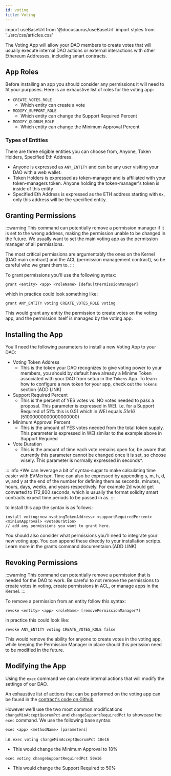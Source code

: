```yaml
---
id: voting
title: Voting 
---
```

import useBaseUrl from '@docusaurus/useBaseUrl'
import styles from '../src/css/articles.css'

The Voting App will allow your DAO members to create votes that will usually execute internal DAO actions or external interactions with other Ethereum Addresses, including smart contracts. 

## App Roles

Before installing an app you should consider any permissions it will need to fit your purposes. Here is an exhaustive list of roles for the voting app:

- `CREATE_VOTES_ROLE`
    - Which entity can create a vote
- `MODIFY_SUPPORT_ROLE`
    - Which entity can change the Support Required Percent
- `MODIFY_QUORUM_ROLE`
    - Which entity can change the Minimum Approval Percent

### Types of Entities

There are three eligible entities you can choose from, Anyone, Token Holders, Specified Eth Address.

- Anyone is expressed as `ANY_ENTITY` and can be any user visiting your DAO with a web wallet.
- Token Holders is expressed as token-manager and is affiliated with your token-managers token. Anyone holding the token-manager's token is inside of this entity
- Specified Eth Address is expressed as the ETH address starting with `0x`, only this address will be the specified entity.

## Granting Permissions

:::warning
This command can potentially remove a permission manager if it is set to the wrong address, making the permission unable to be changed in the future. We usually want to set the main voting app as the permission manager of all permissions.

The most critical permissions are argumentably the ones on the Kernel (DAO main contract) and the ACL (permission management contract), so be careful who we grant them to.
:::

To grant permissions you'll use the following syntax:

`grant <entity> <app> <roleName> [defaultPermissionManager]`

which in practice could look something like:

`grant ANY_ENTITY voting CREATE_VOTES_ROLE voting`

This would grant any entity the permission to create votes on the voting app, and the permission itself is managed by the voting app.


## Installing the App

You'll need the following parameters to install a new Voting App to your DAO:

- Voting Token Address
    - This is the token your DAO recognizes to give voting power to your members, you should by default have already a Minime Token associated with your DAO from setup in the `Tokens` App. To learn how to configure a new token for your app, check out the `Tokens` section (ADD LINK)
- Support Required Percent
    - This is the percent of YES votes vs. NO votes needed to pass a proposal. This parameter is expressed in WEI. i.e. for a Support Required of 51% this is 0.51 which in WEI equals *51e16* (51000000000000000000)
- Minimum Approval Percent
    - This is the amount of YES votes needed from the total token supply. This parameter is expressed in WEI similar to the example above in Support Required
- Vote Duration 
    - This is the amount of time each vote remains open for, be aware that currently this parameter cannot be changed once it is set, so choose wisely. This parameter is normally expressed in seconds*.

::: info
    *We can leverage a bit of syntax-sugar to make calculating time easier with EVMcrispr. Time can also be expressed by appending s, m, h, d, w, and y at the end of the number for defining them as seconds, minutes, hours, days, weeks, and years respectively. For example 2d would get converted to 172,800 seconds, which is usually the format solidity smart contracts expect time periods to be passed in as.
:::

to install this app the syntax is as follows:

```
install voting:new <votingTokenAddress> <supportRequiredPercent> <miniumApproval> <voteDuration> 
// add any permissions you want to grant here.
```
You should also consider what permissions you'll need to integrate your new voting app. You can append these directly to your installation scripts. Learn more in the grants command documentaion.(ADD LINK)


## Revoking Permissions

:::warning
 This command can potentially remove a permission that is needed for the DAO to work. Be careful to not remove the permissions to create votes in voting, create permissions in ACL, or manage apps in the Kernel.
:::

To remove a permission from an entity follow this syntax:

`revoke <entity> <app> <roleName> [removePermissionManager?]`

in practice this could look like:

`revoke ANY_ENTITY voting CREATE_VOTES_ROLE false`

This would remove the ability for anyone to create votes in the voting app, while keeping the Permission Manager in place should this perission need to be modified in the future.


## Modifying the App

Using the `exec` command we can create internal actions that will modify the settings of our DAO.

An exhaustive list of actions that can be performed on the voting app can be found in the [contract's code on Github](https://github.com/aragon/aragon-apps/blob/master/apps/voting/contracts/Voting.sol)

However we'll use the two most common modifications `changeMinAcceptQuorumPct` and `changeSupportRequiredPct` to showcase the `exec` command. We use the following base syntax:

`exec <app> <methodName> [parameters]`

i.e.
`exec voting changeMinAcceptQuorumPct 18e16`
- This would change the Minimum Approval to 18%

`exec voting changeSupportRequiredPct 50e16`
- This would change the Support Required to 50%
